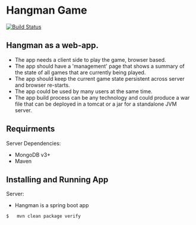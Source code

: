 # Hangman Game


[![Build Status](https://github.com/ImranAdan/Hangman?branch=master)](https://github.com/ImranAdan/Hangman)

## Hangman as a web-app. 

 - The app needs a client side to play the game, browser based. 
 - The app should have a 'management' page that shows a summary of the state of all games that are currently being played.
 - The app should keep the current game state persistent across server and browser re-starts. 
 - The app could be used by many users at the same time. 
 - The app build process can be any technology and could produce a war file that can be deployed in a tomcat or a jar for a standalone JVM server. 
 

## Requirments

Server Dependencies: 
 
 - MongoDB v3+
 - Maven  
 
 
## Installing and Running App


Server:

 - Hangman is a spring boot app

```sh
$   mvn clean package verify
```

 
